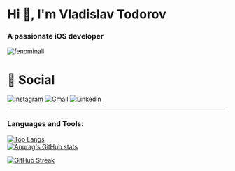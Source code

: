 <h1 align="left">Hi 👋, I'm Vladislav Todorov</h1>
<h3 align="left">A passionate iOS developer</h3>

<p align="left"> <img src="https://komarev.com/ghpvc/?username=fenominall&label=Profile%20views&color=0e75b6&style=flat" alt="fenominall" /> </p>

<h1>💬 Social</h1>

[![Instagram](https://img.shields.io/badge/Instagram-%23E4405F.svg?style=for-the-badge&logo=Instagram&logoColor=white)](https://www.instagram.com/fenominall/)
[![Gmail](https://img.shields.io/badge/Gmail-D14836?style=for-the-badge&logo=gmail&logoColor=white)](mailto:it.vtodorov@gmail.com)
[![Linkedin](https://img.shields.io/badge/Linkedin-0b66c3.svg?style=for-the-badge&logo=Linkedin&logoColor=white)](https://www.linkedin.com/in/vladislav-todorov-4b093023b/)

<hr/>

<h3 align="left">Languages and Tools:</h3>

[![Top Langs](https://github-readme-stats.vercel.app/api/top-langs/?username=fenominall&layout=compact&theme=tokyonight)](https://github.com/anuraghazra/github-readme-stats)
<br>
[![Anurag's GitHub stats](https://github-readme-stats.vercel.app/api?username=fenominall&layout=compact&show_icons=true&theme=tokyonight)](https://github.com/udokaokoye/github-readme-stats)
<br>

[![GitHub Streak](https://github-readme-streak-stats.herokuapp.com/?user=fenominall&layout=compact&theme=tokyonight)](https://git.io/streak-stats)
